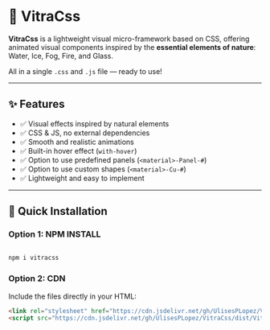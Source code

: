 # 🔮 VitraCss

**VitraCss** is a lightweight visual micro-framework based on CSS, offering animated visual components inspired by the **essential elements of nature**: Water, Ice, Fog, Fire, and Glass.

All in a single `.css` and `.js` file — ready to use!

---

## ✨ Features

- ✅ Visual effects inspired by natural elements
- ✅ CSS & JS, no external dependencies
- ✅ Smooth and realistic animations
- ✅ Built-in hover effect (`with-hover`)
- ✅ Option to use predefined panels (`<material>-Panel-#`)
- ✅ Option to use custom shapes (`<material>-Cu-#`)
- ✅ Lightweight and easy to implement

---

## 🚀 Quick Installation

### Option 1: NPM INSTALL

```bash

npm i vitracss
```

### Option 2: CDN
Include the files directly in your HTML:

```html
<link rel="stylesheet" href="https://cdn.jsdelivr.net/gh/UlisesPLopez/VitraCss/dist/VitraCss.min.css">
<script src="https://cdn.jsdelivr.net/gh/UlisesPLopez/VitraCss/dist/VitraCss.min.js" defer></script>
```
